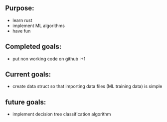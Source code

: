 ## Purpose:
* learn rust
* implement ML algorithms
* have fun
 
## Completed goals:
* put non working code on github :+1

## Current goals:
* create data struct so that importing data files (ML training data) is simple

## future goals:
* implement decision tree classification algorithm 

